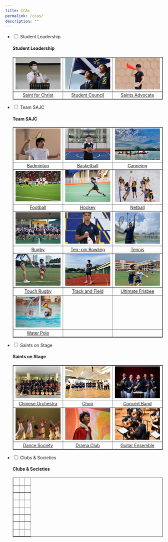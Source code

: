 ```yaml
---
title: CCAs
permalink: /ccas/
description: ""
---
```

<ul class="jekyllcodex_accordion">
<li><input id="accordion1" type="checkbox" /> <label for="accordion1">Student Leadership</label>
<div>
<h4><strong>Student Leadership</strong></h4>
<table style="border-collapse: collapse; width: 100%;" border="1">
<tbody>
<tr>
<td style="width: 33.3333%;"><a href="/ccas/student-leadership/saint-for-christ"><img src="/images/cca1.jpg"></a>
</td>
<td style="width: 33.3333%;"><a href="/ccas/student-leadership/student-council"><img src="/images/cca2.jpg"></a></td>
<td style="width: 33.3333%;"><a href="/ccas/student-leadership/saints-advocate"><img src="/images/cca3.jpg"></a></td>
</tr>
<tr>
<td style="width: 33.3333%; text-align: center;"><a href="/ccas/student-leadership/saint-for-christ">Saint for Christ</a></td>
<td style="width: 33.3333%; text-align: center;"><a href="/ccas/student-leadership/student-council">Student Council</a></td>
<td style="width: 33.3333%; text-align: center;"><a href="/ccas/student-leadership/saints-advocate">Saints Advocate</a></td>
</tr>
</tbody>
</table>
</div>
</li>
<li><input id="accordion2" type="checkbox" /> <label for="accordion2">Team SAJC</label>
<div>
<h4><strong>Team SAJC</strong></h4>
<table style="border-collapse: collapse; width: 100%;" border="1">
<tbody>
<tr>
<td style="width: 33.3333%;"><a href="/ccas/team-sajc/badminton"><img src="/images/cca4.jpg"></a></td>
<td style="width: 33.3333%;"><a href="/ccas/team-sajc/basketball"><img src="/images/cca5.jpg"></a></td>
<td style="width: 33.3333%;"><a href="/ccas/team-sajc/canoeing"><img src="/images/cca6.jpg"></a></td>
</tr>
<tr>
<td style="width: 33.3333%; text-align: center;"><a href="/ccas/team-sajc/badminton">Badminton</a></td>
<td style="width: 33.3333%; text-align: center;"><a href="/ccas/team-sajc/basketball">Basketball</a></td>
<td style="width: 33.3333%; text-align: center;"><a href="/ccas/team-sajc/canoeing">Canoeing</a></td>
</tr>
<tr>
<td style="width: 33.3333%;"><a href="/ccas/team-sajc/football"><img src="/images/cca7.jpg"></a></td>
<td style="width: 33.3333%;"><a href="/ccas/team-sajc/hockey"><img src="/images/cca8.jpg"></a></td>
<td style="width: 33.3333%;"><a href="/ccas/team-sajc/netball"><img src="/images/cca9.jpg"></a></td>
</tr>
<tr>
<td style="width: 33.3333%; text-align: center;"><a href="/ccas/team-sajc/football">Football</a></td>
<td style="width: 33.3333%; text-align: center;"><a href="/ccas/team-sajc/hockey">Hockey</a></td>
<td style="width: 33.3333%; text-align: center;"><a href="/ccas/team-sajc/netball">Netball</a></td>
</tr>
<tr>
<td style="width: 33.3333%;"><a href="/ccas/team-sajc/rugby"><img src="/images/cca10.jpg"></a></td>
<td style="width: 33.3333%;"><a href="/ccas/team-sajc/ten-pin-bowling"><img src="/images/cca11.jpg"></a></td>
<td style="width: 33.3333%;"><a href="/ccas/team-sajc/tennis"><img src="/images/cca12.jpg"></a></td>
</tr>
<tr>
<td style="width: 33.3333%; text-align: center;"><a href="/ccas/team-sajc/rugby">Rugby</a></td>
<td style="width: 33.3333%; text-align: center;"><a href="/ccas/team-sajc/ten-pin-bowling">Ten-pin Bowling</a></td>
<td style="width: 33.3333%; text-align: center;"><a href="/ccas/team-sajc/tennis">Tennis</a></td>
</tr>
<tr>
<td style="width: 33.3333%;"><a href="/ccas/team-sajc/touch-rugby"><img src="/images/cca13.jpg"></a></td>
<td style="width: 33.3333%;"><a href="/ccas/team-sajc/track-and-field"><img src="/images/cca14.jpg"></a></td>
<td style="width: 33.3333%;"><a href="/ccas/team-sajc/ultimate-frisbee"><img src="/images/cca15.jpg"></a></td>
</tr>
<tr>
<td style="width: 33.3333%; text-align: center;"><a href="/ccas/team-sajc/touch-rugby">Touch Rugby</a></td>
<td style="width: 33.3333%; text-align: center;"><a href="/ccas/team-sajc/track-and-field">Track and Field</a></td>
<td style="width: 33.3333%; text-align: center;"><a href="/ccas/team-sajc/ultimate-frisbee">Ultimate Frisbee</a></td>
</tr>
<tr>
<td style="width: 33.3333%;"><a href="/ccas/team-sajc/water-polo"><img src="/images/cca16.jpg"></a></td>
<td style="width: 33.3333%;">&nbsp;</td>
<td style="width: 33.3333%;">&nbsp;</td>
</tr>
<tr>
<td style="width: 33.3333%; text-align: center;"><a href="/ccas/team-sajc/water-polo">Water Polo</a></td>
<td style="width: 33.3333%; text-align: center;">&nbsp;</td>
<td style="width: 33.3333%; text-align: center;">&nbsp;</td>
</tr>
</tbody>
</table>
</div>
</li>
<li><input id="accordion3" type="checkbox" /> <label for="accordion3">Saints on Stage</label>
<div>
<h4><strong>Saints on Stage</strong></h4>
<table style="border-collapse: collapse; width: 100%;" border="1">
<tbody>
<tr>
<td style="width: 33.3333%;"><a href="/ccas/saints-on-stage/chinese-orchestra"><img src="/images/cca17.jpg"></a></td>
<td style="width: 33.3333%;"><a href="/ccas/saints-on-stage/choir"><img src="/images/cca18.jpg"></a></td>
<td style="width: 33.3333%;"><a href="/ccas/saints-on-stage/concert-band"><img src="/images/cca19.jpg"></a></td>
</tr>
<tr>
<td style="width: 33.3333%; text-align: center;"><a href="/ccas/saints-on-stage/chinese-orchestra">Chinese Orchestra</a></td>
<td style="width: 33.3333%; text-align: center;"><a href="/ccas/saints-on-stage/choir">Choir</a></td>
<td style="width: 33.3333%; text-align: center;"><a href="/ccas/saints-on-stage/concert-band">Concert Band</a></td>
</tr>
<tr>
<td style="width: 33.3333%;"><a href="/ccas/saints-on-stage/dance-society"><img src="/images/cca20.jpg"></a></td>
<td style="width: 33.3333%;"><a href="/ccas/saints-on-stage/drama-club"><img src="/images/cca21.jpg"></a></td>
<td style="width: 33.3333%;"><a href="/ccas/saints-on-stage/guitar-ensemble"><img src="/images/cca22.jpg"></a></td>
</tr>
<tr>
<td style="width: 33.3333%; text-align: center;"><a href="/ccas/saints-on-stage/dance-society">Dance Society</a></td>
<td style="width: 33.3333%; text-align: center;"><a href="/ccas/saints-on-stage/drama-club">Drama Club</a></td>
<td style="width: 33.3333%; text-align: center;"><a href="/ccas/saints-on-stage/guitar-ensemble">Guitar Ensemble</a></td>
</tr>
</tbody>
</table>
</div>
</li>
<li><input id="accordion4" type="checkbox" /> <label for="accordion4">Clubs & Societies</label>
<div>
<h4><strong>Clubs & Societies</strong></h4>
<table style="border-collapse: collapse; width: 100%;" border="1">
<tbody>
<tr>
<td style="width: 33.3333%;">&nbsp;</td>
<td style="width: 33.3333%;">&nbsp;</td>
<td style="width: 33.3333%;">&nbsp;</td>
</tr>
<tr>
<td style="width: 33.3333%;">&nbsp;</td>
<td style="width: 33.3333%;">&nbsp;</td>
<td style="width: 33.3333%;">&nbsp;</td>
</tr>
<tr>
<td style="width: 33.3333%;">&nbsp;</td>
<td style="width: 33.3333%;">&nbsp;</td>
<td style="width: 33.3333%;">&nbsp;</td>
</tr>
<tr>
<td style="width: 33.3333%;">&nbsp;</td>
<td style="width: 33.3333%;">&nbsp;</td>
<td style="width: 33.3333%;">&nbsp;</td>
</tr>
<tr>
<td style="width: 33.3333%;">&nbsp;</td>
<td style="width: 33.3333%;">&nbsp;</td>
<td style="width: 33.3333%;">&nbsp;</td>
</tr>
<tr>
<td style="width: 33.3333%;">&nbsp;</td>
<td style="width: 33.3333%;">&nbsp;</td>
<td style="width: 33.3333%;">&nbsp;</td>
</tr>
<tr>
<td style="width: 33.3333%;">&nbsp;</td>
<td style="width: 33.3333%;">&nbsp;</td>
<td style="width: 33.3333%;">&nbsp;</td>
</tr>
<tr>
<td style="width: 33.3333%;">&nbsp;</td>
<td style="width: 33.3333%;">&nbsp;</td>
<td style="width: 33.3333%;">&nbsp;</td>
</tr>
</tbody>
</table>
</div>
</li>
</ul>